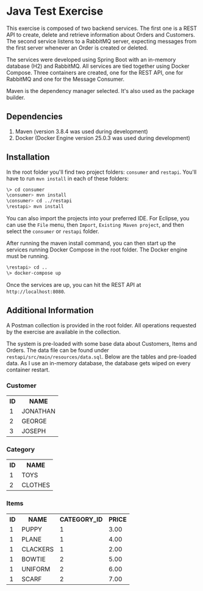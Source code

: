 # Java Test Exercise

This exercise is composed of two backend services. The first one is a REST API to create, delete and retrieve information about Orders and Customers. The second service listens to a RabbitMQ server, expecting messages from the first server whenever an Order is created or deleted.

The services were developed using Spring Boot with an in-memory database (H2) and RabbitMQ. All services are tied together using Docker Compose. Three containers are created, one for the REST API, one for RabbitMQ and one for the Message Consumer.

Maven is the dependency manager selected. It's also used as the package builder.

## Dependencies

1. Maven (version 3.8.4 was used during development)
2. Docker (Docker Engine version 25.0.3 was used during development)

## Installation

In the root folder you'll find two project folders: `consumer` and `restapi`. You'll have to run `mvn install` in each of these folders:

```bash
\> cd consumer
\consumer> mvn install
\consumer> cd ../restapi
\restapi> mvn install
```

You can also import the projects into your preferred IDE. For Eclipse, you can use the `File` menu, then `Import`, `Existing Maven project`, and then select the `consumer` or `restapi` folder.

After running the maven install command, you can then start up the services running Docker Compose in the root folder. The Docker engine must be running.

```bash
\restapi> cd ..
\> docker-compose up
```

Once the services are up, you can hit the REST API at `http://localhost:8080`.

## Additional Information

A Postman collection is provided in the root folder. All operations requested by the exercise are available in the collection.

The system is pre-loaded with some base data about Customers, Items and Orders. The data file can be found under `restapi/src/main/resources/data.sql`. Below are the tables and pre-loaded data. As I use an in-memory database, the database gets wiped on every container restart.

### Customer

<table>
    <tr>
        <th>
            ID
        </th>
        <th>
            NAME
        </th>
    </tr>
    <tr>
        <td>
            1
        </td>
        <td>
            JONATHAN
        </td>
    </tr>
    <tr>
        <td>
            2
        </td>
        <td>
            GEORGE
        </td>
    </tr>
    <tr>
        <td>
            3
        </td>
        <td>
            JOSEPH
        </td>
    </tr>     
</table>

### Category

<table>
    <tr>
        <th>
            ID
        </th>
        <th>
            NAME
        </th>
    </tr>
    <tr>
        <td>
            1
        </td>
        <td>
            TOYS
        </td>
    </tr>
    <tr>
        <td>
            2
        </td>
        <td>
            CLOTHES
        </td>
    </tr>   
</table>

### Items

<table>
    <tr>
        <th>
            ID
        </th>
        <th>
            NAME
        </th>
        <th>
            CATEGORY_ID
        </th>
        <th>
            PRICE
        </th>            
    </tr>
    <tr>
        <td>
            1
        </td>
        <td>
            PUPPY
        </td>
        <td>
            1
        </td>
        <td>
            3.00
        </td>                
    </tr>
    <tr>
        <td>
            1
        </td>
        <td>
            PLANE
        </td>
        <td>
            1
        </td>
        <td>
            4.00
        </td>
    </tr>
    <tr>
        <td>
            1
        </td>
        <td>
            CLACKERS
        </td>
        <td>
            1
        </td>
        <td>
            2.00
        </td>                
    </tr>
    <tr>
        <td>
            1
        </td>
        <td>
            BOWTIE
        </td>
        <td>
            2
        </td>
        <td>
            5.00
        </td>                
    </tr>
    <tr>
        <td>
            1
        </td>
        <td>
            UNIFORM
        </td>
        <td>
            2
        </td>
        <td>
            6.00
        </td>                
    </tr>
    <tr>
        <td>
            1
        </td>
        <td>
            SCARF
        </td>
        <td>
            2
        </td>
        <td>
            7.00
        </td>                
    </tr>       
</table>
